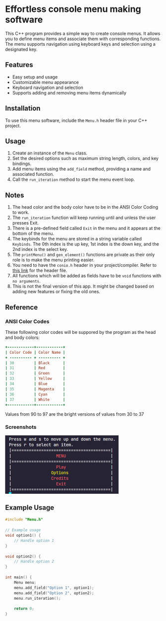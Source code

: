 # Effortless console menu making software

This C++ program provides a simple way to create console menus. It allows you to define menu items and associate them with corresponding functions. The menu supports navigation using keyboard keys and selection using a designated key.

## Features

- Easy setup and usage
- Customizable menu appearance
- Keyboard navigation and selection
- Supports adding and removing menu items dynamically

## Installation

To use this menu software, include the `Menu.h` header file in your C++ project.

## Usage

1. Create an instance of the `Menu` class.
2. Set the desired options such as maximum string length, colors, and key bindings.
3. Add menu items using the `add_field` method, providing a name and associated function.
4. Call the `run_iteration` method to start the menu event loop.

## Notes
1. The head color and the body color have to be in the ANSI Color Coding to work.
2. The `run_iteration` function will keep running until and unless the user presses Exit.
3. There is a pre-defined field called `Exit` in the menu and it appears at the bottom of the menu.
4. The keybinds for the menu are stored in a string variable called `Keybinds`. The 0th index is the up key, 1st index is the down key, and the 2nd index is the select key.
5. The `printMenu()` and `gen_element()` functions are private as their only role is to make the menu printing easier.
6. You need to have the `conio.h` header in your project/compiler. Refer to [this link](https://raw.githubusercontent.com/ramadhinolfski/cpackets/master/conio.h) for the header file.
7. All functions which will be added as fields have to be `void` functions with `no arguments`.
8. This is not the final version of this app. It might be changed based on adding new features or fixing the old ones.

## Reference

### ANSI Color Codes

These following color codes will be suppored by the program as the head and body colors:

```ruby
+------------+------------+
| Color Code | Color Name |
+ ---------- + ---------- +
| 30         | Black      |
| 31         | Red        |
| 32         | Green      |
| 33         | Yellow     |
| 34         | Blue       |
| 35         | Magenta    |
| 36         | Cyan       |
| 37         | White      |
+------------+------------+
```

Values from 90 to 97 are the bright versions of values from 30 to 37

### Screenshots

![Output_Screenshot](src/screenshot1.png)


## Example Usage

```c++
#include "Menu.h"

// Example usage
void option1() {
    // Handle option 1
}

void option2() {
    // Handle option 2
}

int main() {
    Menu menu;
    menu.add_field("Option 1", option1);
    menu.add_field("Option 2", option2);
    menu.run_iteration();

    return 0;
}
```
